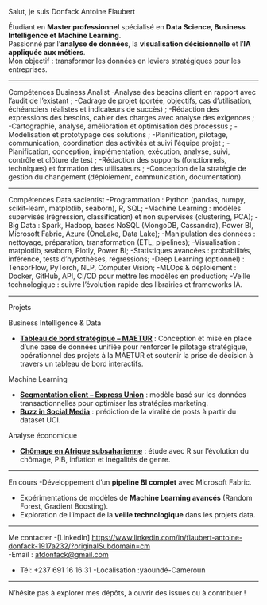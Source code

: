 Salut, je suis Donfack Antoine Flaubert  

Étudiant en **Master professionnel** spécialisé en **Data Science, Business Intelligence et Machine Learning**.  
Passionné par l’**analyse de données**, la **visualisation décisionnelle** et l’**IA appliquée aux métiers**.  
Mon objectif : transformer les données en leviers stratégiques pour les entreprises.  

---
Compétences Business Analist 
-Analyse des besoins client en rapport avec l’audit de l’existant ;
-Cadrage de projet (portée, objectifs, cas d’utilisation, échéanciers réalistes et indicateurs de succès) ;
-Rédaction des expressions des besoins, cahier des charges avec analyse des exigences ;
-Cartographie, analyse, amélioration et optimisation des processus ;
-Modélisation et prototypage des solutions ;
-Planification, pilotage, communication, coordination des activités et suivi l’équipe projet ;
-Planification, conception, implémentation, exécution, analyse, suivi, contrôle et clôture de test ;
-Rédaction des supports (fonctionnels, techniques) et formation des utilisateurs ;
-Conception de la stratégie de gestion du changement (déploiement, communication, documentation).

---
Compétences Data sacientist
-Programmation : Python (pandas, numpy, scikit-learn, matplotlib, seaborn), R, SQL;
-Machine Learning : modèles supervisés (régression, classification) et non supervisés (clustering, PCA);
-Big Data : Spark, Hadoop, bases NoSQL (MongoDB, Cassandra), Power BI, Microsoft Fabric, Azure (OneLake, Data Lake);
-Manipulation des données : nettoyage, préparation, transformation (ETL, pipelines);
-Visualisation : matplotlib, seaborn, Plotly, Power BI;
-Statistiques avancées : probabilités, inférence, tests d’hypothèses, régressions;
-Deep Learning (optionnel) : TensorFlow, PyTorch, NLP, Computer Vision;
-MLOps & déploiement : Docker, GitHub, API, CI/CD pour mettre les modèles en production;
-Veille technologique : suivre l’évolution rapide des librairies et frameworks IA.

---

Projets

Business Intelligence & Data
- [**Tableau de bord stratégique – MAETUR**](#) : Conception et mise en place d’une base de données unifiée pour renforcer le pilotage stratégique, opérationnel des projets à la MAETUR et soutenir la prise de décision à travers un tableau de bord interactifs.  

Machine Learning
- [**Segmentation client – Express Union**](#) : modèle basé sur les données transactionnelles pour optimiser les stratégies marketing.  
- [**Buzz in Social Media**](#) : prédiction de la viralité de posts à partir du dataset UCI.  

Analyse économique
- [**Chômage en Afrique subsaharienne**](#) : étude avec R sur l’évolution du chômage, PIB, inflation et inégalités de genre.  

---

En cours
-Développement d’un **pipeline BI complet** avec Microsoft Fabric.  
- Expérimentations de modèles de **Machine Learning avancés** (Random Forest, Gradient Boosting).  
- Exploration de l’impact de la **veille technologique** dans les projets data.  

---

Me contacter
-[LinkedIn] https://www.linkedin.com/in/flaubert-antoine-donfack-1917a232/?originalSubdomain=cm  
-Email : afdonfack@gmail.com  
- Tél: +237 691 16 16 31
-Localisation :yaoundé-Cameroun  

---

N’hésite pas à explorer mes dépôts, à ouvrir des issues ou à contribuer !

